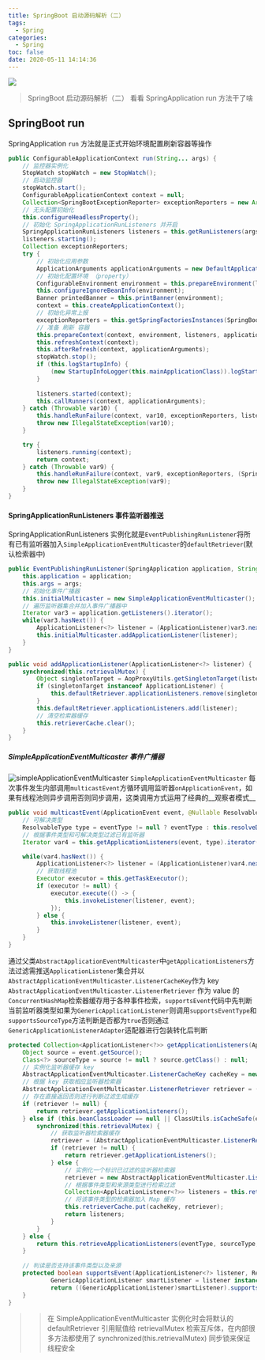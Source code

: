 ```yaml
---
title: SpringBoot 启动源码解析（二）
tags:
  - Spring
categories:
  - Spring
toc: false
date: 2020-05-11 14:14:36
---
```


![](/images/spring.jpg)
> SpringBoot 启动源码解析（二） 看看 SpringApplication run 方法干了啥

## SpringBoot run
SpringApplication `run` 方法就是正式开始环境配置刷新容器等操作

``` java
public ConfigurableApplicationContext run(String... args) {
    // 监控器实例化
    StopWatch stopWatch = new StopWatch();
    // 启动监控器
    stopWatch.start();
    ConfigurableApplicationContext context = null;
    Collection<SpringBootExceptionReporter> exceptionReporters = new ArrayList();
    // 无头配置初始化
    this.configureHeadlessProperty();
    // 初始化 SpringApplicationRunListeners 并开启
    SpringApplicationRunListeners listeners = this.getRunListeners(args);
    listeners.starting();
    Collection exceptionReporters;
    try {
        // 初始化应用参数
        ApplicationArguments applicationArguments = new DefaultApplicationArguments(args);	
        // 初始化配置环境 （property）
        ConfigurableEnvironment environment = this.prepareEnvironment(listeners, applicationArguments);
        this.configureIgnoreBeanInfo(environment);
        Banner printedBanner = this.printBanner(environment);
        context = this.createApplicationContext();
        // 初始化异常上报
        exceptionReporters = this.getSpringFactoriesInstances(SpringBootExceptionReporter.class, new Class[]{ConfigurableApplicationContext.class}, context);
        // 准备 刷新 容器
        this.prepareContext(context, environment, listeners, applicationArguments, printedBanner);
        this.refreshContext(context);
        this.afterRefresh(context, applicationArguments);
        stopWatch.stop();
        if (this.logStartupInfo) {
            (new StartupInfoLogger(this.mainApplicationClass)).logStarted(this.getApplicationLog(), stopWatch);
        }
        
        listeners.started(context);
        this.callRunners(context, applicationArguments);
    } catch (Throwable var10) {
        this.handleRunFailure(context, var10, exceptionReporters, listeners);
        throw new IllegalStateException(var10);
    }

    try {
        listeners.running(context);
        return context;
    } catch (Throwable var9) {
        this.handleRunFailure(context, var9, exceptionReporters, (SpringApplicationRunListeners)null);
        throw new IllegalStateException(var9);
    }
}
```

#### SpringApplicationRunListeners 事件监听器推送
SpringApplicationRunListeners 实例化就是`EventPublishingRunListener`将所有已有监听器加入`SimpleApplicationEventMulticaster`的`defaultRetriever`(默认检索器中)
``` java
public EventPublishingRunListener(SpringApplication application, String[] args) {
    this.application = application;
    this.args = args;
    // 初始化事件广播器
    this.initialMulticaster = new SimpleApplicationEventMulticaster();
    // 遍历监听器集合并加入事件广播器中
    Iterator var3 = application.getListeners().iterator();
    while(var3.hasNext()) {
        ApplicationListener<?> listener = (ApplicationListener)var3.next();
        this.initialMulticaster.addApplicationListener(listener);
    }
}

public void addApplicationListener(ApplicationListener<?> listener) {
    synchronized(this.retrievalMutex) {
        Object singletonTarget = AopProxyUtils.getSingletonTarget(listener);
        if (singletonTarget instanceof ApplicationListener) {
            this.defaultRetriever.applicationListeners.remove(singletonTarget);
        }
        this.defaultRetriever.applicationListeners.add(listener);
        // 清空检索器缓存
        this.retrieverCache.clear();
    }
}
```
##### SimpleApplicationEventMulticaster 事件广播器
![simpleApplicationEventMulticaster](/images/simpleApplicationEventMulticaster.png)
`SimpleApplicationEventMulticaster` 每次事件发生内部调用`multicastEvent`方循环调用监听器`onApplicationEvent`，如果有线程池则异步调用否则同步调用，这类调用方式运用了经典的__观察者模式__
``` java
public void multicastEvent(ApplicationEvent event, @Nullable ResolvableType eventType) {
    // 可解决类型
    ResolvableType type = eventType != null ? eventType : this.resolveDefaultEventType(event);
    // 根据事件类型和可解决类型过滤已有监听器
    Iterator var4 = this.getApplicationListeners(event, type).iterator();

    while(var4.hasNext()) {
        ApplicationListener<?> listener = (ApplicationListener)var4.next();
        // 获取线程池
        Executor executor = this.getTaskExecutor();
        if (executor != null) {
            executor.execute(() -> {
                this.invokeListener(listener, event);
            });
        } else {
            this.invokeListener(listener, event);
        }
    }
}
```

通过父类`AbstractApplicationEventMulticaster`中`getApplicationListeners`方法过滤需推送`ApplicationListener`集合并以`AbstractApplicationEventMulticaster.ListenerCacheKey`作为 key `AbstractApplicationEventMulticaster.ListenerRetriever` 作为 value 的`ConcurrentHashMap`检索器缓存用于各种事件检索，`supportsEvent`代码中先判断当前监听器类型如果为`GenericApplicationListener`则调用`supportsEventType`和`supportsSourceType`方法判断是否都为`true`否则通过`GenericApplicationListenerAdapter`适配器进行包装转化后判断

``` java
protected Collection<ApplicationListener<?>> getApplicationListeners(ApplicationEvent event, ResolvableType eventType) {
    Object source = event.getSource();
    Class<?> sourceType = source != null ? source.getClass() : null;
    // 实例化监听器缓存 key
    AbstractApplicationEventMulticaster.ListenerCacheKey cacheKey = new AbstractApplicationEventMulticaster.ListenerCacheKey(eventType, sourceType);
    // 根据 key 获取相应监听器检索器
    AbstractApplicationEventMulticaster.ListenerRetriever retriever = (AbstractApplicationEventMulticaster.ListenerRetriever)this.retrieverCache.get(cacheKey);
    // 存在直接返回否则进行判断过滤生成缓存
    if (retriever != null) {
        return retriever.getApplicationListeners();
    } else if (this.beanClassLoader == null || ClassUtils.isCacheSafe(event.getClass(), this.beanClassLoader) && (sourceType == null || ClassUtils.isCacheSafe(sourceType, this.beanClassLoader))) {
        synchronized(this.retrievalMutex) {
            // 获取监听器检索器缓存
            retriever = (AbstractApplicationEventMulticaster.ListenerRetriever)this.retrieverCache.get(cacheKey);
            if (retriever != null) {
                return retriever.getApplicationListeners();
            } else {
                // 实例化一个标识已过滤的监听器检索器
                retriever = new AbstractApplicationEventMulticaster.ListenerRetriever(true);
                // 根据事件类型和来源类型进行检索过滤
                Collection<ApplicationListener<?>> listeners = this.retrieveApplicationListeners(eventType, sourceType, retriever);
                // 将该事件类型的检索器加入 Map 缓存
                this.retrieverCache.put(cacheKey, retriever);
                return listeners;
            }
        }
    } else {
        return this.retrieveApplicationListeners(eventType, sourceType, (AbstractApplicationEventMulticaster.ListenerRetriever)null);
    }
    
    // 判读是否支持该事件类型以及来源
    protected boolean supportsEvent(ApplicationListener<?> listener, ResolvableType eventType, @Nullable Class<?> sourceType) {
            GenericApplicationListener smartListener = listener instanceof GenericApplicationListener ? (GenericApplicationListener)listener : new GenericApplicationListenerAdapter(listener);
            return ((GenericApplicationListener)smartListener).supportsEventType(eventType) && ((GenericApplicationListener)smartListener).supportsSourceType(sourceType);
    }
}
```

>>  在 SimpleApplicationEventMulticaster 实例化时会将默认的 defaultRetriever 引用赋值给 retrievalMutex 检索互斥体，在内部很多方法都使用了 synchronized(this.retrievalMutex) 同步锁来保证线程安全